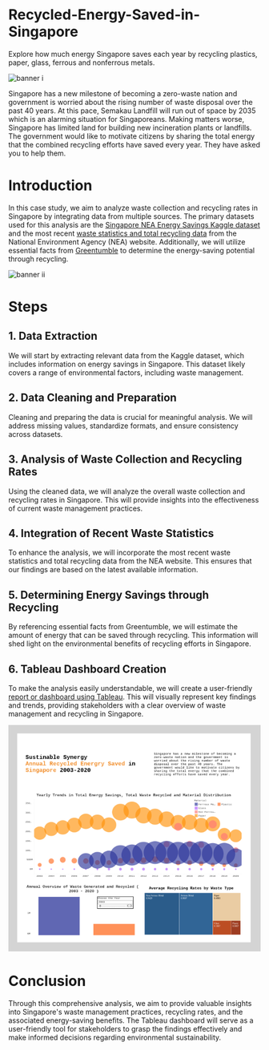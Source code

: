 # Recycled-Energy-Saved-in-Singapore

Explore how much energy Singapore saves each year by recycling plastics, paper, glass, ferrous and nonferrous metals.

![banner i](https://github.com/roy-sub/Recycled-Energy-Saved-in-Singapore/blob/main/Images/banner%20i.jpeg)

Singapore has a new milestone of becoming a zero-waste nation and government is worried about the rising number of waste disposal over the past 40 years. At this pace, Semakau Landfill will run out of space by 2035 which is an alarming situation for Singaporeans. Making matters worse, Singapore has limited land for building new incineration plants or landfills. The government would like to motivate citizens by sharing the total energy that the combined recycling efforts have saved every year. They have asked you to help them.

# Introduction

In this case study, we aim to analyze waste collection and recycling rates in Singapore by integrating data from multiple sources. The primary datasets used for this analysis are the [Singapore NEA Energy Savings Kaggle dataset](https://www.kaggle.com/datasets/eminbasturk/singapore-nea-energy-savings) and the most recent [waste statistics and total recycling data](https://www.nea.gov.sg/our-services/waste-management/waste-statistics-and-overall-recycling) from the National Environment Agency (NEA) website. Additionally, we will utilize essential facts from [Greentumble](https://greentumble.com/how-does-recycling-save-energy) to determine the energy-saving potential through recycling.

![banner ii](https://github.com/roy-sub/Recycled-Energy-Saved-in-Singapore/blob/main/Images/banner%20ii.jpeg)

# Steps

## 1. Data Extraction
We will start by extracting relevant data from the Kaggle dataset, which includes information on energy savings in Singapore. This dataset likely covers a range of environmental factors, including waste management.

## 2. Data Cleaning and Preparation
Cleaning and preparing the data is crucial for meaningful analysis. We will address missing values, standardize formats, and ensure consistency across datasets.

## 3. Analysis of Waste Collection and Recycling Rates
Using the cleaned data, we will analyze the overall waste collection and recycling rates in Singapore. This will provide insights into the effectiveness of current waste management practices.

## 4. Integration of Recent Waste Statistics
To enhance the analysis, we will incorporate the most recent waste statistics and total recycling data from the NEA website. This ensures that our findings are based on the latest available information.

## 5. Determining Energy Savings through Recycling
By referencing essential facts from Greentumble, we will estimate the amount of energy that can be saved through recycling. This information will shed light on the environmental benefits of recycling efforts in Singapore.

## 6. Tableau Dashboard Creation
To make the analysis easily understandable, we will create a user-friendly [report or dashboard using Tableau](https://public.tableau.com/views/EcoInsightEnhancingWasteManagementthroughData-DrivenAnalysis/Dashboard1?:language=en-US&:display_count=n&:origin=viz_share_link). This will visually represent key findings and trends, providing stakeholders with a clear overview of waste management and recycling in Singapore.

![dashboard](https://github.com/roy-sub/EcoInsight/blob/main/Images/tableau%20visualization.png)

# Conclusion

Through this comprehensive analysis, we aim to provide valuable insights into Singapore's waste management practices, recycling rates, and the associated energy-saving benefits. The Tableau dashboard will serve as a user-friendly tool for stakeholders to grasp the findings effectively and make informed decisions regarding environmental sustainability.
